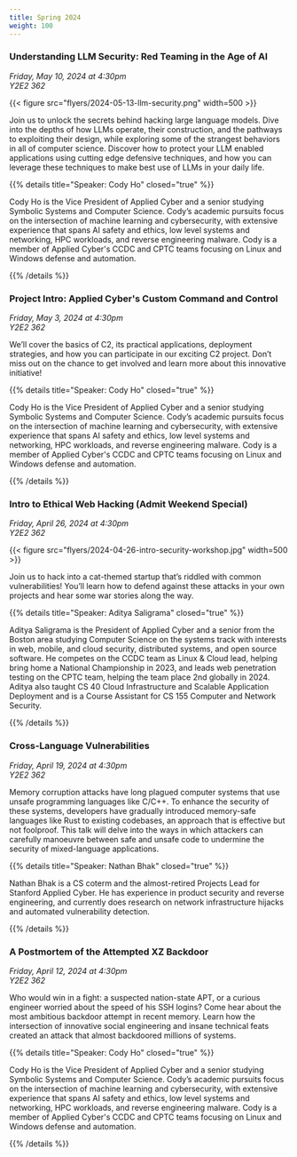 ```yaml
---
title: Spring 2024
weight: 100
---
```


### Understanding LLM Security: Red Teaming in the Age of AI

*Friday, May 10, 2024 at 4:30pm* \
*Y2E2 362*

{{< figure src="flyers/2024-05-13-llm-security.png" width=500 >}}

Join us to unlock the secrets behind hacking large language models.  Dive into the depths of how LLMs operate, their construction, and the pathways to exploiting their design, while exploring some of the strangest behaviors in all of computer science.  Discover how to protect your LLM enabled applications using cutting edge defensive techniques, and how you can leverage these techniques to make best use of LLMs in your daily life.

{{% details title="Speaker: Cody Ho" closed="true" %}}

Cody Ho is the Vice President of Applied Cyber and a senior studying Symbolic Systems and Computer Science. Cody’s academic pursuits focus on the intersection of machine learning and cybersecurity, with extensive experience that spans AI safety and ethics, low level systems and networking, HPC workloads, and reverse engineering malware. Cody is a member of Applied Cyber's CCDC and CPTC teams focusing on Linux and Windows defense and automation.

{{% /details %}}

### Project Intro: Applied Cyber's Custom Command and Control

*Friday, May 3, 2024 at 4:30pm* \
*Y2E2 362*

We’ll cover the basics of C2, its practical applications, deployment strategies, and how you can participate in our exciting C2 project. Don’t miss out on the chance to get involved and learn more about this innovative initiative!

{{% details title="Speaker: Cody Ho" closed="true" %}}

Cody Ho is the Vice President of Applied Cyber and a senior studying Symbolic Systems and Computer Science. Cody’s academic pursuits focus on the intersection of machine learning and cybersecurity, with extensive experience that spans AI safety and ethics, low level systems and networking, HPC workloads, and reverse engineering malware. Cody is a member of Applied Cyber's CCDC and CPTC teams focusing on Linux and Windows defense and automation.

{{% /details %}}

### Intro to Ethical Web Hacking (Admit Weekend Special)

*Friday, April 26, 2024 at 4:30pm* \
*Y2E2 362*

{{< figure src="flyers/2024-04-26-intro-security-workshop.jpg" width=500 >}}

Join us to hack into a cat-themed startup that’s riddled with common vulnerabilities! You’ll learn how to defend against these attacks in your own projects and hear some war stories along the way.

{{% details title="Speaker: Aditya Saligrama" closed="true" %}}

Aditya Saligrama is the President of Applied Cyber and a senior from the Boston area studying Computer Science on the systems track with interests in web, mobile, and cloud security, distributed systems, and open source software. He competes on the CCDC team as Linux & Cloud lead, helping bring home a National Championship in 2023, and leads web penetration testing on the CPTC team, helping the team place 2nd globally in 2024. Aditya also taught CS 40 Cloud Infrastructure and Scalable Application Deployment and is a Course Assistant for CS 155 Computer and Network Security.

{{% /details %}}

### Cross-Language Vulnerabilities

*Friday, April 19, 2024 at 4:30pm* \
*Y2E2 362*

Memory corruption attacks have long plagued computer systems that use unsafe programming languages like C/C++. To enhance the security of these systems, developers have gradually introduced memory-safe languages like Rust to existing codebases, an approach that is effective but not foolproof. This talk will delve into the ways in which attackers can carefully manoeuvre between safe and unsafe code to undermine the security of mixed-language applications.

{{% details title="Speaker: Nathan Bhak" closed="true" %}}

Nathan Bhak is a CS coterm and the almost-retired Projects Lead for Stanford Applied Cyber. He has experience in product security and reverse engineering, and currently does research on network infrastructure hijacks and automated vulnerability detection.

{{% /details %}}

### A Postmortem of the Attempted XZ Backdoor

*Friday, April 12, 2024 at 4:30pm* \
*Y2E2 362*

Who would win in a fight: a suspected nation-state APT, or a curious engineer worried about the speed of his SSH logins? Come hear about the most ambitious backdoor attempt in recent memory. Learn how the intersection of innovative social engineering and insane technical feats created an attack that almost backdoored millions of systems.

{{% details title="Speaker: Cody Ho" closed="true" %}}

Cody Ho is the Vice President of Applied Cyber and a senior studying Symbolic Systems and Computer Science. Cody’s academic pursuits focus on the intersection of machine learning and cybersecurity, with extensive experience that spans AI safety and ethics, low level systems and networking, HPC workloads, and reverse engineering malware. Cody is a member of Applied Cyber's CCDC and CPTC teams focusing on Linux and Windows defense and automation.

{{% /details %}}

